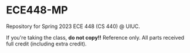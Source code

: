 # ECE448-MP
Repository for Spring 2023 ECE 448 (CS 440) @ UIUC.

If you're taking the class, **do not copy!!** Reference only. All parts received full credit (including extra credit).
